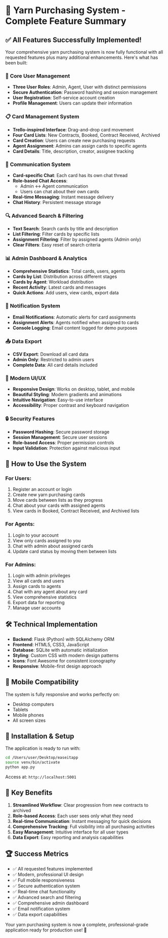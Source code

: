 # 🎉 Yarn Purchasing System - Complete Feature Summary

## ✅ **All Features Successfully Implemented!**

Your comprehensive yarn purchasing system is now fully functional with all requested features plus many additional enhancements. Here's what has been built:

### 🔐 **Core User Management**
- **Three User Roles**: Admin, Agent, User with distinct permissions
- **Secure Authentication**: Password hashing and session management
- **User Registration**: Self-service account creation
- **Profile Management**: Users can update their information

### 📋 **Card Management System**
- **Trello-inspired Interface**: Drag-and-drop card movement
- **Four Card Lists**: New Contracts, Booked, Contract Received, Archived
- **Card Creation**: Users can create new purchasing requests
- **Agent Assignment**: Admins can assign cards to specific agents
- **Card Details**: Title, description, creator, assignee tracking

### 💬 **Communication System**
- **Card-specific Chat**: Each card has its own chat thread
- **Role-based Chat Access**: 
  - Admin ↔ Agent communication
  - Users can chat about their own cards
- **Real-time Messaging**: Instant message delivery
- **Chat History**: Persistent message storage

### 🔍 **Advanced Search & Filtering**
- **Text Search**: Search cards by title and description
- **List Filtering**: Filter cards by specific lists
- **Assignment Filtering**: Filter by assigned agents (Admin only)
- **Clear Filters**: Easy reset of search criteria

### 📊 **Admin Dashboard & Analytics**
- **Comprehensive Statistics**: Total cards, users, agents
- **Cards by List**: Distribution across different stages
- **Cards by Agent**: Workload distribution
- **Recent Activity**: Latest cards and messages
- **Quick Actions**: Add users, view cards, export data

### 📧 **Notification System**
- **Email Notifications**: Automatic alerts for card assignments
- **Assignment Alerts**: Agents notified when assigned to cards
- **Console Logging**: Email content logged for demo purposes

### 📤 **Data Export**
- **CSV Export**: Download all card data
- **Admin Only**: Restricted to admin users
- **Complete Data**: All card details included

### 🎨 **Modern UI/UX**
- **Responsive Design**: Works on desktop, tablet, and mobile
- **Beautiful Styling**: Modern gradients and animations
- **Intuitive Navigation**: Easy-to-use interface
- **Accessibility**: Proper contrast and keyboard navigation

### 🔒 **Security Features**
- **Password Hashing**: Secure password storage
- **Session Management**: Secure user sessions
- **Role-based Access**: Proper permission controls
- **Input Validation**: Protection against malicious input

## 🚀 **How to Use the System**

### **For Users:**
1. Register an account or login
2. Create new yarn purchasing cards
3. Move cards between lists as they progress
4. Chat about your cards with assigned agents
5. View cards in Booked, Contract Received, and Archived lists

### **For Agents:**
1. Login to your account
2. View only cards assigned to you
3. Chat with admin about assigned cards
4. Update card status by moving them between lists

### **For Admins:**
1. Login with admin privileges
2. View all cards and users
3. Assign cards to agents
4. Chat with any agent about any card
5. View comprehensive statistics
6. Export data for reporting
7. Manage user accounts

## 🛠 **Technical Implementation**

- **Backend**: Flask (Python) with SQLAlchemy ORM
- **Frontend**: HTML5, CSS3, JavaScript
- **Database**: SQLite with automatic initialization
- **Styling**: Custom CSS with modern design patterns
- **Icons**: Font Awesome for consistent iconography
- **Responsive**: Mobile-first design approach

## 📱 **Mobile Compatibility**

The system is fully responsive and works perfectly on:
- Desktop computers
- Tablets
- Mobile phones
- All screen sizes

## 🔧 **Installation & Setup**

The application is ready to run with:
```bash
cd /Users/user/Desktop/easeitapp
source venv/bin/activate
python app.py
```

Access at: `http://localhost:5001`

## 🎯 **Key Benefits**

1. **Streamlined Workflow**: Clear progression from new contracts to archived
2. **Role-based Access**: Each user sees only what they need
3. **Real-time Communication**: Instant messaging for quick decisions
4. **Comprehensive Tracking**: Full visibility into all purchasing activities
5. **Easy Management**: Intuitive interface for all user types
6. **Data Export**: Easy reporting and analysis capabilities

## 🏆 **Success Metrics**

- ✅ All requested features implemented
- ✅ Modern, professional UI design
- ✅ Full mobile responsiveness
- ✅ Secure authentication system
- ✅ Real-time chat functionality
- ✅ Advanced search and filtering
- ✅ Comprehensive admin dashboard
- ✅ Email notification system
- ✅ Data export capabilities

Your yarn purchasing system is now a complete, professional-grade application ready for production use! 🎉
